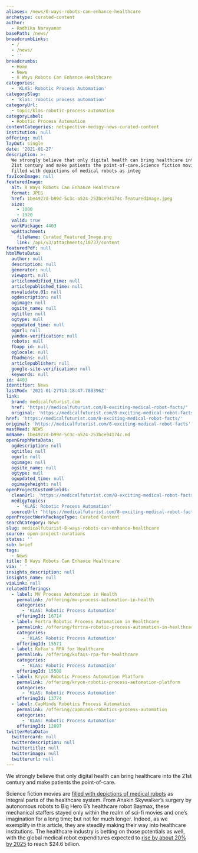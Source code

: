 ```yaml
---
aliases: /news/8-ways-robots-can-enhance-healthcare
archetype: curated-content
author:
  - Radhika Narayanan
basePath: /news/
breadcrumbLinks:
  - /
  - /news/
  - ''
breadcrumbs:
  - Home
  - News
  - 8 Ways Robots Can Enhance Healthcare
categories:
  - 'KLAS: Robotic Process Automation'
categorySlug:
  - 'klas: robotic process automation'
categoryUrl:
  - topic/klas-robotic-process-automation
categoryLabel:
  - Robotic Process Automation
contentCategories: netspective-medigy-news-curated-content
institution: null
offering: null
layOut: single
date: '2021-01-27'
description: >-
  We strongly believe that only digital health can bring healthcare into the
  21st century and make patients the point-of-care.Science fiction movies are
  filled with depictions of medical robots as integ
favIconImage: null
featuredImage:
  alt: 8 Ways Robots Can Enhance Healthcare
  format: JPEG
  href: 1be4927d-b99d-5c3c-a524-253bce94174c-featuredImage.jpeg
  size:
    - 1080
    - 1920
  valid: true
  workPackage: 4403
  wpAttachment:
    fileName: Curated_Featured_Image.png
    link: /api/v3/attachments/10737/content
featuredPdf: null
htmlMetaData:
  author: null
  description: null
  generator: null
  viewport: null
  articlemodified_time: null
  articlepublished_time: null
  msvalidate.01: null
  ogdescription: null
  ogimage: null
  ogsite_name: null
  ogtitle: null
  ogtype: null
  ogupdated_time: null
  ogurl: null
  yandex-verification: null
  robots: null
  fbapp_id: null
  oglocale: null
  fbadmins: null
  articlepublisher: null
  google-site-verification: null
  keywords: null
id: 4403
identifier: News
lastMod: '2021-01-27T14:18:47.788396Z'
link:
  brand: medicalfuturist.com
  href: 'https://medicalfuturist.com/8-exciting-medical-robot-facts/'
  original: 'https://medicalfuturist.com/8-exciting-medical-robot-facts'
href: 'https://medicalfuturist.com/8-exciting-medical-robot-facts/'
original: 'https://medicalfuturist.com/8-exciting-medical-robot-facts'
mastHead: NEWS
mdName: 1be4927d-b99d-5c3c-a524-253bce94174c.md
openGraphMetaData:
  ogdescription: null
  ogtitle: null
  ogurl: null
  ogimage: null
  ogsite_name: null
  ogtype: null
  ogupdated_time: null
  ogimageheight: null
openProjectCustomFields:
  cleanUrl: 'https://medicalfuturist.com/8-exciting-medical-robot-facts/'
  medigyTopics:
    - 'KLAS: Robotic Process Automation'
  sourceUrl: 'https://medicalfuturist.com/8-exciting-medical-robot-facts'
openProjectWorkPackageType: Curated Content
searchCategory: News
slug: medicalfuturist-8-ways-robots-can-enhance-healthcare
source: open-project-curations
status: ''
sub: brief
tags:
  - News
title: 8 Ways Robots Can Enhance Healthcare
via: ' '
insights_description: null
insights_name: null
viaLink: null
relatedOfferings:
  - label: MV Process Automation in Health
    permalink: /offering/mv-process-automation-in-health
    categories:
      - 'KLAS: Robotic Process Automation'
    offeringId: 16714
  - label: Fortra Robotic Process Automation in Healthcare
    permalink: /offering/fortra-robotic-process-automation-in-healthcare
    categories:
      - 'KLAS: Robotic Process Automation'
    offeringId: 15571
  - label: Kofax's RPA for Healthcare
    permalink: /offering/kofaxs-rpa-for-healthcare
    categories:
      - 'KLAS: Robotic Process Automation'
    offeringId: 15508
  - label: Kryon Robotic Process Automation Platform
    permalink: /offering/kryon-robotic-process-automation-platform
    categories:
      - 'KLAS: Robotic Process Automation'
    offeringId: 13774
  - label: CapMinds Robotics Process Automation
    permalink: /offering/capminds-robotics-process-automation
    categories:
      - 'KLAS: Robotic Process Automation'
    offeringId: 12097
twitterMetaData:
  twittercard: null
  twitterdescription: null
  twittertitle: null
  twitterimage: null
  twitterurl: null
---
```

<p>We strongly believe that only digital health can bring healthcare into the 21st century and make patients the point-of-care.</p><p>Science fiction movies are <a href="https://medicalfuturist.com/the-coolest-medical-robots-in-sci-fi-movies/">filled with depictions of medical robots</a> as integral parts of the healthcare system. From Anakin Skywalker’s surgery by autonomous robots to Big Hero 6’s healthcare robot Baymax, these mechanical staffers stayed only within the realm of sci-fi movies and one’s imagination for a long time; but not for much longer. Indeed, as we exemplify in this article, they are steadily making their way into healthcare institutions. The healthcare industry is betting on those potentials as well, with the global medical robot expenditures expected to <a href="https://www.zionmarketresearch.com/report/medical-robot-market">rise by about 20% by 2025</a> to reach $24.6 billion.&nbsp;</p>
